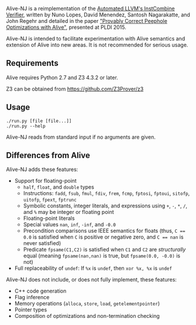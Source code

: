 Alive-NJ is a reimplementation of the [Automated LLVM's InstCombine Verifier][1],
written by Nuno Lopes, David Menendez, Santosh Nagarakatte, and John Regehr and
detailed in the paper ["Provably Correct Peephole Optimizations with Alive"][2],
presented at PLDI 2015.

[1]: https://github.com/nunoplopes/alive/
[2]: http://www.cs.utah.edu/~regehr/papers/pldi15.pdf

Alive-NJ is intended to facilitate experimentation with Alive semantics and
extension of Alive into new areas. It is not recommended for serious usage.

## Requirements

Alive requires Python 2.7 and Z3 4.3.2 or later.

Z3 can be obtained from https://github.com/Z3Prover/z3

## Usage

    ./run.py [file [file...]]
    ./run.py --help

Alive-NJ reads from standard input if no arguments are given.

## Differences from Alive

Alive-NJ adds these features:

* Support for floating-point
    * `half`, `float`, and `double` types
    * Instructions: `fadd`, `fsub`, `fmul`, `fdiv`, `frem`, `fcmp`,
      `fptosi`, `fptoui`, `sitofp`, `uitofp`, `fpext`, `fptrunc`
    * Symbolic constants, integer literals, and expressions using `+`, `-`,
      `*`, `/`, and `%` may be integer or floating point
    * Floating-point literals
    * Special values `nan`, `inf`, `-inf`, and `-0.0`
    * Precondition comparisons use IEEE semantics for floats (thus,
      `C == 0.0` is satisfied when `C` is positive or negative zero,
      and `C == nan` is never satisfied)
    * Predicate `fpsame(C1,C2)` is satisfied when `C1` and `C2` are
      *structurally* equal (meaning `fpsame(nan,nan)` is true, but
      `fpsame(0.0, -0.0)` is not)
* Full replaceability of `undef`: If `%x` is `undef`, then `xor %x, %x` is
  `undef`

Alive-NJ does not include, or does not fully implement, these features:

* C++ code generation
* Flag inference
* Memory operations (`alloca`, `store`, `load`, `getelementpointer`)
* Pointer types
* Composition of optimizations and non-termination checking
